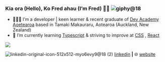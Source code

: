 ### Kia ora (Hello), Ko Fred ahau (I’m Fred) 🤙🏽 ![giphy@18](https://user-images.githubusercontent.com/107820695/201573252-edd699d4-441b-4e3f-900f-c96aa9d93491.png)
- 👨🏾‍💻 I’m a developer | keen learner & recent graduate of [Dev Academy Aoetearoa](https://www.devacademy.co.nz) based in Tamaki Makauraru, Aotearoa (Auckland, New Zealand)
- 📖 I’m currently learning [Typescript][typescript] & striving to improve at [CSS][CSS] , [React][react]
<!-- - 🧐 I'm interested in... -->

<img align="bottom" src="https://github-readme-stats.vercel.app/api?username=fredk-pene&show_icons=true&icon_color=CE1D2D&text_color=718096&bg_color=00000000&hide_title=true&hide_border=true" />

![linkedin-original-icon-512x512-myo6evy9@18 (2)](https://user-images.githubusercontent.com/107820695/201599413-ca74c425-a428-43f8-b2fc-2fbdff05a56e.png) [linkedin][linkedin] **|**
🌐 [website][website]

[linkedin]: https://www.linkedin.com/in/fred-kerehoma-pene
[typescript]: https://www.typescriptlang.org
[redux]: https://redux.js.org/
[react]: http://reactjs.org
[website]: https://fredkp-coming-soon.com
[CSS]: https://devdocs.io/css/
